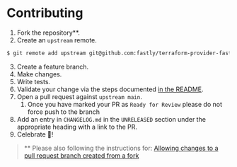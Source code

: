# Contributing

1. Fork the repository**.
2. Create an `upstream` remote.
```bash
$ git remote add upstream git@github.com:fastly/terraform-provider-fastly.git
```
3. Create a feature branch.
4. Make changes.
5. Write tests.
6. Validate your change via the steps documented [in the README](./README.md#testing).
7. Open a pull request against `upstream main`.
    1. Once you have marked your PR as `Ready for Review` please do not force push to the branch
8. Add an entry in `CHANGELOG.md` in the `UNRELEASED` section under the appropriate heading with a link to the PR.
9. Celebrate :tada:!

> ** Please also following the instructions for: [Allowing changes to a pull request branch created from a fork](https://docs.github.com/en/pull-requests/collaborating-with-pull-requests/working-with-forks/allowing-changes-to-a-pull-request-branch-created-from-a-fork)
